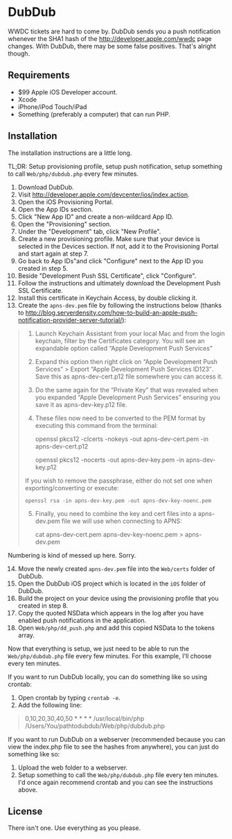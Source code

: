 DubDub
======

WWDC tickets are hard to come by.  DubDub sends you a push notification whenever the SHA1 hash of the http://developer.apple.com/wwdc page changes.  With DubDub, there may be some false positives.  That's alright though.

Requirements
------------

* $99 Apple iOS Developer account.
* Xcode
* iPhone/iPod Touch/iPad
* Something (preferably a computer) that can run PHP.

Installation
------------

The installation instructions are a little long.

TL;DR: Setup provisioning profile, setup push notification, setup something to call `Web/php/dubdub.php` every few minutes.

1. Download DubDub.
2. Visit http://developer.apple.com/devcenter/ios/index.action.
3. Open the iOS Provisioning Portal.
4. Open the App IDs section.
5. Click "New App ID" and create a non-wildcard App ID.
6. Open the "Provisioning" section.
7. Under the "Development" tab, click "New Profile".
8. Create a new provisioning profile.  Make sure that your device is selected in the Devices section.  If not, add it to the Provisioning Portal and start again at step 7.
9. Go back to App IDs"and click "Configure" next to the App ID you created in step 5.
10. Beside "Development Push SSL Certificate", click "Configure".
11. Follow the instructions and ultimately download the Development Push SSL Certificate.
12. Install this certificate in Keychain Access, by double clicking it.
13. Create the `apns-dev.pem` file by following the instructions below (thanks to http://blog.serverdensity.com/how-to-build-an-apple-push-notification-provider-server-tutorial/):

> 1) Launch Keychain Assistant from your local Mac and from the login keychain, filter by the Certificates category. You will see an expandable option called “Apple Development Push Services”
>
> 2) Expand this option then right click on “Apple Development Push Services” > Export “Apple Development Push Services ID123″. Save this as apns-dev-cert.p12 file somewhere you can access it.
>
> 3) Do the same again for the “Private Key” that was revealed when you expanded “Apple Development Push Services” ensuring you save it as apns-dev-key.p12 file.
>
> 4) These files now need to be converted to the PEM format by executing this command from the terminal:
>
>     openssl pkcs12 -clcerts -nokeys -out apns-dev-cert.pem -in apns-dev-cert.p12
>
>     openssl pkcs12 -nocerts -out apns-dev-key.pem -in apns-dev-key.p12
>
> If you wish to remove the passphrase, either do not set one when exporting/converting or execute:
>
>     openssl rsa -in apns-dev-key.pem -out apns-dev-key-noenc.pem
>
> 5) Finally, you need to combine the key and cert files into a apns-dev.pem file we will use when connecting to APNS:
>
>     cat apns-dev-cert.pem apns-dev-key-noenc.pem > apns-dev.pem

Numbering is kind of messed up here.  Sorry.

14. Move the newly created `apns-dev.pem` file into the `Web/certs` folder of DubDub.
15. Open the DubDub iOS project which is located in the `iOS` folder of DubDub.
16. Build the project on your device using the provisioning profile that you created in step 8.
17. Copy the quoted NSData which appears in the log after you have enabled push notifications in the application.
18. Open `Web/php/dd_push.php` and add this copied NSData to the tokens array.

Now that everything is setup, we just need to be able to run the `Web/php/dubdub.php` file every few minutes.  For this example, I'll choose every ten minutes.

If you want to run DubDub locally, you can do something like so using crontab:

1. Open crontab by typing `crontab -e`.
2. Add the following line:

> 0,10,20,30,40,50 * * * * /usr/local/bin/php /Users/You/pathtodubdub/Web/php/dubdub.php

If you want to run DubDub on a webserver (recommended because you can view the index.php file to see the hashes from anywhere), you can just do something like so:

1. Upload the web folder to a webserver.
2. Setup something to call the `Web/php/dubdub.php` file every ten minutes.  I'd once again recommend crontab and you can see the instructions above.

License
-------

There isn't one.  Use everything as you please.